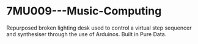 # 7MU009---Music-Computing
Repurposed broken lighting desk used to control a virtual step sequencer and synthesiser through the use of Arduinos. Built in Pure Data.
